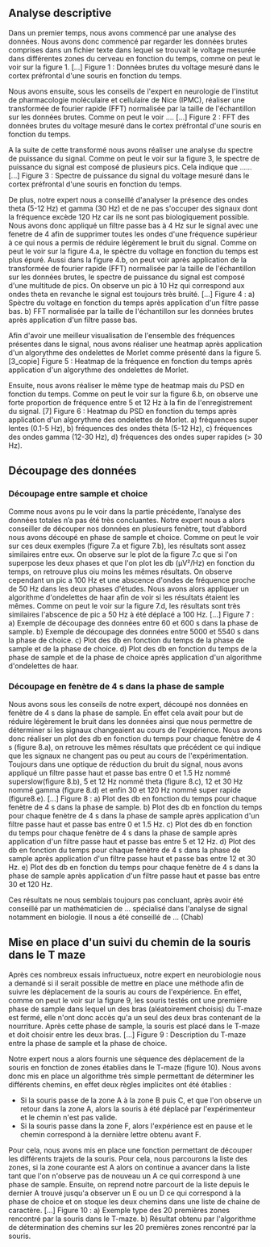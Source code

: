 ## Analyse descriptive 
Dans un premier temps, nous avons commencé par une analyse des données. Nous avons donc commencé par regarder les données brutes comprises dans un fichier texte dans lequel se trouvait le voltage mesurée dans différentes zones du cerveau en fonction du temps, comme on peut le voir sur la figure 1. 
[...]
Figure 1 : Données brutes du voltage mesuré dans le cortex préfrontal d'une souris en fonction du temps.

Nous avons ensuite, sous les conseils de l'expert en neurologie de l'institut de pharmacologie moléculaire et cellulaire de Nice (IPMC), réaliser une transformée de fourier rapide (FFT) normalisée par la taille de l'échantillon sur les données brutes. Comme on peut le voir .... 
[...]
Figure 2 : FFT des données brutes du voltage mesuré dans le cortex préfrontal d'une souris en fonction du temps.

A la suite de cette transformé nous avons réaliser une analyse du spectre de puissance du signal. Comme on peut le voir sur la figure 3, le spectre de puissance du signal est composé de plusieurs pics. Cela indique que ...... 
[...]
Figure 3 : Spectre de puissance du signal du voltage mesuré dans le cortex préfrontal d'une souris en fonction du temps.

De plus, notre expert nous a conseillé d'analyser la présence des ondes theta (5-12 Hz) et gamma (30 Hz) et de ne pas s'occuper des signaux dont la fréquence excède 120 Hz car ils ne sont pas biologiquement possible. Nous avons donc appliqué un filtre passe bas à 4 Hz sur le signal avec une fenetre de 4 afin de supprimer toutes les ondes d'une fréquence supérieur à ce qui nous a permis de réduire légèrement le bruit du signal. Comme on peut le voir sur la figure 4.a, le spèctre du voltage en fonction du temps est plus épuré. Aussi dans la figure 4.b, on peut voir après application de la transformée de fourier rapide (FFT) normalisée par la taille de l'échantillon sur les données brutes, le spectre de puissance du signal est composé d'une multitude de pics. On observe un pic à 10 Hz qui correspond aux ondes theta en revanche le signal est toujours très bruité.
[...]
Figure 4 : a) Spèctre du voltage en fonction du temps après application d'un filtre passe bas. b) FFT normalisée par la taille de l'échantillon sur les données brutes après application d'un filtre passe bas.

Afin d'avoir une meilleur visualisation de l'ensemble des fréquences présentes dans le signal, nous avons réaliser une heatmap après application d'un algorythme des ondelettes de Morlet comme présenté dans la figure 5.
[3_copie]
Figure 5 : Heatmap de la fréquence en fonction du temps après application d'un algorythme des ondelettes de Morlet.

Ensuite, nous avons réaliser le même type de heatmap mais du PSD en fonction du temps. Comme on peut le voir sur la figure 6.b, on observe une forte proportion de fréquence entre 5 et 12 Hz à la fin de l'enregistrement du signal. 
[7]
Figure 6 : Heatmap du PSD en fonction du temps après application d'un algorythme des ondelettes de Morlet. a) fréquences super lentes (0.1-5 Hz), b) fréquences des ondes théta (5-12 Hz), c) fréquences des ondes gamma (12-30 Hz), d) fréquences des ondes super rapides (> 30 Hz).

## Découpage des données 
### Découpage entre sample et choice
Comme nous avons pu le voir dans la partie précédente, l’analyse des données totales n’a pas été très concluantes. Notre expert nous a alors conseiller de découper nos données en plusieurs fenètre, tout d’abbord nous avons découpé en phase de sample et choice. Comme on peut le voir sur ces deux exemples (figure 7.a et figure 7.b), les résultats sont assez similaires entre eux. On observe sur le plot de la figure 7.c que si l'on superpose les deux phases et que l'on plot les db (µV²/Hz) en fonction du temps, on retrouve plus oiu moins les mêmes résultats. On observe cependant un pic a 100 Hz et une abscence d'ondes de fréquence proche de 50 Hz dans les deux phases d'études. Nous avons alors appliquer un algorithme d'ondelettes de haar afin de voir si les résultats étaient les mêmes. Comme on peut le voir sur la figure 7.d, les résultats sont très similaires l'abscence de pic a 50 Hz à été déplacé a 100 Hz.
[...]
Figure 7 : a) Exemple de découpage des données entre 60 et 600 s dans la phase de sample. b) Exemple de découpage des données entre 5000 et 5540 s dans la phase de choice. c) Plot des db en fonction du temps de la phase de sample et de la phase de choice. d) Plot des db en fonction du temps de la phase de sample et de la phase de choice après application d'un algorithme d'ondelettes de haar.

### Découpage en fenètre de 4 s dans la phase de sample
Nous avons sous les conseils de notre expert, découpé nos données en fenètre de 4 s dans la phase de sample. En effet cela avait pour but de réduire légèrement le bruit dans les données ainsi que nous permettre de déterminer si les signaux changeaient au cours de l'expérience. Nous avons donc réaliser un plot des db en fonction du temps pour chaque fenètre de 4 s (figure 8.a), on retrouve les mêmes résultats que précédent ce qui indique que les signaux ne changent pas ou peut au cours de l'expérimentation. Toujours dans une optique de réduction du bruit du signal, nous avons appliqué un filtre passe haut et passe bas entre 0 et 1.5 Hz nommé superslow(figure 8.b), 5 et 12 Hz nommé theta (figure 8.c), 12 et 30 Hz nommé gamma (figure 8.d) et enfin 30 et 120 Hz nommé super rapide (figure8.e). 
[...] 
Figure 8 : a) Plot des db en fonction du temps pour chaque fenètre de 4 s dans la phase de sample. b) Plot des db en fonction du temps pour chaque fenètre de 4 s dans la phase de sample après application d'un filtre passe haut et passe bas entre 0 et 1.5 Hz. c) Plot des db en fonction du temps pour chaque fenètre de 4 s dans la phase de sample après application d'un filtre passe haut et passe bas entre 5 et 12 Hz. d) Plot des db en fonction du temps pour chaque fenètre de 4 s dans la phase de sample après application d'un filtre passe haut et passe bas entre 12 et 30 Hz. e) Plot des db en fonction du temps pour chaque fenètre de 4 s dans la phase de sample après application d'un filtre passe haut et passe bas entre 30 et 120 Hz. 

Ces résultats ne nous semblais toujours pas concluant, après avoir été conseillé par un mathématicien de ... spécialisé dans l'analyse de signal notamment en biologie. Il nous a été conseillé de ... (Chab)


## Mise en place d'un suivi du chemin de la souris dans le T maze 
Après ces nombreux essais infructueux, notre expert en neurobiologie nous a demandé si il serait possible de mettre en place une méthode afin de suivre les déplacement de la souris au cours de l'expérience. En effet, comme on peut le voir sur la figure 9, les souris testés ont une première phase de sample dans lequel un des bras (aléatoirement choisis) du T-maze est fermé, elle n'ont donc accès qu'a un seul des deux bras contenant de la nourriture. Après cette phase de sample, la souris est placé dans le T-maze et doit choisir entre les deux bras. 
[...]
Figure 9 : Description du T-maze entre la phase de sample et la phase de choice.

Notre expert nous a alors fournis une séquence des déplacement de la souris en fonction de zones établies dans le T-maze (figure 10). Nous avons donc mis en place un algorithme très simple permettant de déterminer les différents chemins, en effet deux règles implicites ont été établies : 
- Si la souris passe de la zone A à la zone B puis C, et que l'on observe un retour dans la zone A, alors la souris à été déplacé par l'expérimenteur et le chemin n'est pas valide.
- Si la souris passe dans la zone F, alors l'expérience est en pause et le chemin correspond à la dernière lettre obtenu avant F. 

Pour cela, nous avons mis en place une fonction permettant de découper les différents trajets de la souris. Pour cela, nous parcourons la liste des zones, si la zone courante est A alors on continue a avancer dans la liste tant que l'on n'observe pas de nouveau un A ce qui correspond à une phase de sample. Ensuite, on reprend notre parcourt de la liste depuis le dernier A trouvé jusqu'a observer un E ou un D ce qui correspond à la phase de choice et on stoque les deux chemins dans une liste de chaine de caractère. 
[...]
Figure 10 : a) Exemple type des 20 premières zones rencontré par la souris dans le T-maze. b) Résultat obtenu par l'algorithme de détermination des chemins sur les 20 premières zones rencontré par la souris.